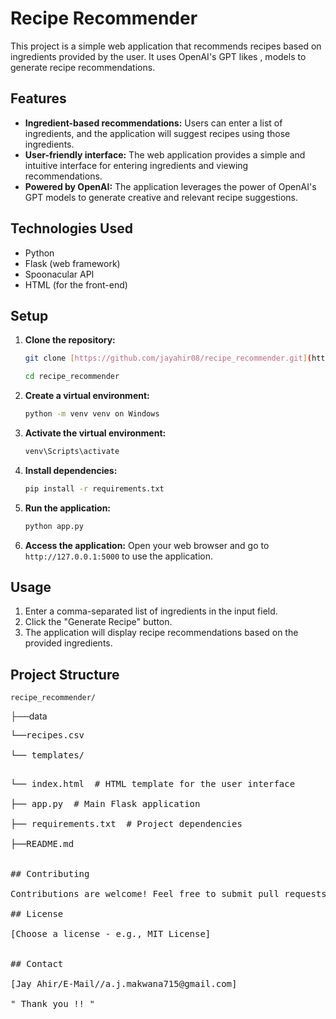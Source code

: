 # Recipe Recommender

This project is a simple web application that recommends recipes based on ingredients provided by the user. It uses OpenAI's GPT likes , models to generate recipe recommendations.

## Features

*   **Ingredient-based recommendations:** Users can enter a list of ingredients, and the application will suggest recipes using those ingredients.
*   **User-friendly interface:** The web application provides a simple and intuitive interface for entering ingredients and viewing recommendations.
*   **Powered by OpenAI:** The application leverages the power of OpenAI's GPT models to generate creative and relevant recipe suggestions.

## Technologies Used

*   Python
*   Flask (web framework)
*   Spoonacular API
*   HTML (for the front-end)

## Setup

1.  **Clone the repository:**
    ```bash
    git clone [https://github.com/jayahir08/recipe_recommender.git](https://www.google.com/search?q=https://github.com/jayahir08recommender.git) 

    cd recipe_recommender
    ```

2.  **Create a virtual environment:**
    ```bash
    python -m venv venv on Windows
    ```

3.  **Activate the virtual environment:**
    ```bash
    venv\Scripts\activate  
    ```

4.  **Install dependencies:**
    ```bash
    pip install -r requirements.txt
    ```


5.  **Run the application:**
    ```bash
    python app.py
    ```

6.  **Access the application:** Open your web browser and go to `http://127.0.0.1:5000` to use the application.

## Usage

1.  Enter a comma-separated list of ingredients in the input field.
2.  Click the "Generate Recipe" button.
3.  The application will display recipe recommendations based on the provided ingredients.

## Project Structure


    recipe_recommender/

├──data<br>
<pre>└──recipes.csv<br>
└── templates/<br>
<pre>└── index.html  # HTML template for the user interface<br>
├── app.py  # Main Flask application<br>
├── requirements.txt  # Project dependencies<br>
├──README.md<br>

## Contributing

Contributions are welcome! Feel free to submit pull requests or open issues.

## License

[Choose a license - e.g., MIT License]


## Contact

[Jay Ahir/E-Mail//a.j.makwana715@gmail.com]

" Thank you !! "

